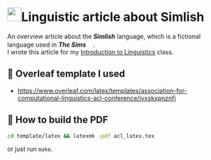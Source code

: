 <!-- https://emoji.gg/pack/58048-sims-emojis -->
# <a href="https://emoji.gg/emoji/7874_sims4"><img src="https://cdn3.emoji.gg/emojis/7874_sims4.png" width="32px" height="32px" alt=""></a>Linguistic article about Simlish

An overview article about the _**Simlish**_ language, which is a fictional language used in _**The Sims<img src="https://cdn3.emoji.gg/emojis/7874_sims4.png" width="16px" height="16px" alt=""></a>**_.  
I wrote this article for my [Introduction to Linguistics](https://ufal.mff.cuni.cz/courses/npfl063) class.

## 🍃 Overleaf template I used
- https://www.overleaf.com/latex/templates/association-for-computational-linguistics-acl-conference/jvxskxpnznfj

## 📄 How to build the PDF
```bash
cd template/latex && latexmk -pdf acl_latex.tex
```
or just run `make`.
